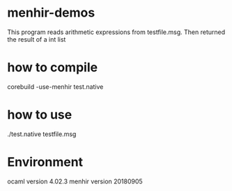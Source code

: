 # menhir-demos

This program reads arithmetic expressions from testfile.msg. Then returned the result of a int list

# how to compile
corebuild -use-menhir test.native

# how to use
./test.native testfile.msg

# Environment
ocaml version 4.02.3
menhir version 20180905
